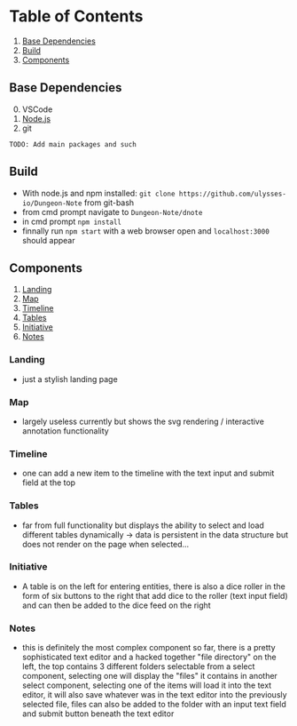 # Table of Contents

1. [Base Dependencies](#base-dependencies)
2. [Build](#build)
3. [Components](#components)


## Base Dependencies 
  0. VSCode
  1. [Node.js](https://nodejs.org/en/)
  2. git

`TODO: Add main packages and such`

## Build
  - With node.js and npm installed: `git clone https://github.com/ulysses-io/Dungeon-Note` from git-bash
  - from cmd prompt navigate to `Dungeon-Note/dnote`
  - in cmd prompt `npm install`
  - finnally run `npm start` with a web browser open and `localhost:3000` should appear
  
## Components
1. [Landing](#landing)
2. [Map](#map)
3. [Timeline](#timeline)
4. [Tables](#tables)
5. [Initiative](#initiative)
6. [Notes](#notes)


### Landing
- just a stylish landing page
### Map 
- largely useless currently but shows the svg rendering / interactive annotation functionality
### Timeline
- one can add a new item to the timeline with the text input and submit field at the top
### Tables
- far from full functionality but displays the ability to select and load different tables dynamically
   -> data is persistent in the data structure but does not render on the page when selected...
### Initiative
- A table is on the left for entering entities, there is also a dice roller in the form of six buttons to the right                         that add dice to the roller (text input field) and can then be added to the dice feed on the right
### Notes
- this is definitely the most complex component so far, there is a pretty sophisticated text editor and a hacked together                  "file directory" on the left, the top contains 3 different folders selectable from a select component, selecting one                    will display the "files" it contains in another select component, selecting one of the items will load it into the                      text editor, it will also save whatever was in the text editor into the previously selected file, files can also be added                to the folder with an input text field and submit button beneath the text editor 
                    

